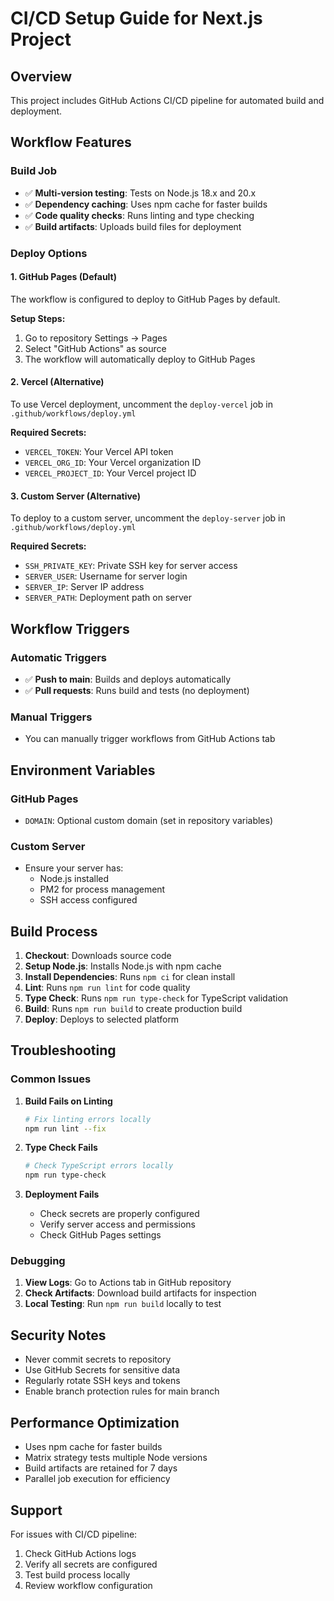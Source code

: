 # CI/CD Setup Guide for Next.js Project

## Overview
This project includes GitHub Actions CI/CD pipeline for automated build and deployment.

## Workflow Features

### Build Job
- ✅ **Multi-version testing**: Tests on Node.js 18.x and 20.x
- ✅ **Dependency caching**: Uses npm cache for faster builds
- ✅ **Code quality checks**: Runs linting and type checking
- ✅ **Build artifacts**: Uploads build files for deployment

### Deploy Options

#### 1. GitHub Pages (Default)
The workflow is configured to deploy to GitHub Pages by default.

**Setup Steps:**
1. Go to repository Settings → Pages
2. Select "GitHub Actions" as source
3. The workflow will automatically deploy to GitHub Pages

#### 2. Vercel (Alternative)
To use Vercel deployment, uncomment the `deploy-vercel` job in `.github/workflows/deploy.yml`

**Required Secrets:**
- `VERCEL_TOKEN`: Your Vercel API token
- `VERCEL_ORG_ID`: Your Vercel organization ID  
- `VERCEL_PROJECT_ID`: Your Vercel project ID

#### 3. Custom Server (Alternative)
To deploy to a custom server, uncomment the `deploy-server` job in `.github/workflows/deploy.yml`

**Required Secrets:**
- `SSH_PRIVATE_KEY`: Private SSH key for server access
- `SERVER_USER`: Username for server login
- `SERVER_IP`: Server IP address
- `SERVER_PATH`: Deployment path on server

## Workflow Triggers

### Automatic Triggers
- ✅ **Push to main**: Builds and deploys automatically
- ✅ **Pull requests**: Runs build and tests (no deployment)

### Manual Triggers
- You can manually trigger workflows from GitHub Actions tab

## Environment Variables

### GitHub Pages
- `DOMAIN`: Optional custom domain (set in repository variables)

### Custom Server
- Ensure your server has:
  - Node.js installed
  - PM2 for process management
  - SSH access configured

## Build Process

1. **Checkout**: Downloads source code
2. **Setup Node.js**: Installs Node.js with npm cache
3. **Install Dependencies**: Runs `npm ci` for clean install
4. **Lint**: Runs `npm run lint` for code quality
5. **Type Check**: Runs `npm run type-check` for TypeScript validation
6. **Build**: Runs `npm run build` to create production build
7. **Deploy**: Deploys to selected platform

## Troubleshooting

### Common Issues

1. **Build Fails on Linting**
   ```bash
   # Fix linting errors locally
   npm run lint --fix
   ```

2. **Type Check Fails**
   ```bash
   # Check TypeScript errors locally
   npm run type-check
   ```

3. **Deployment Fails**
   - Check secrets are properly configured
   - Verify server access and permissions
   - Check GitHub Pages settings

### Debugging

1. **View Logs**: Go to Actions tab in GitHub repository
2. **Check Artifacts**: Download build artifacts for inspection
3. **Local Testing**: Run `npm run build` locally to test

## Security Notes

- Never commit secrets to repository
- Use GitHub Secrets for sensitive data
- Regularly rotate SSH keys and tokens
- Enable branch protection rules for main branch

## Performance Optimization

- Uses npm cache for faster builds
- Matrix strategy tests multiple Node versions
- Build artifacts are retained for 7 days
- Parallel job execution for efficiency

## Support

For issues with CI/CD pipeline:
1. Check GitHub Actions logs
2. Verify all secrets are configured
3. Test build process locally
4. Review workflow configuration
